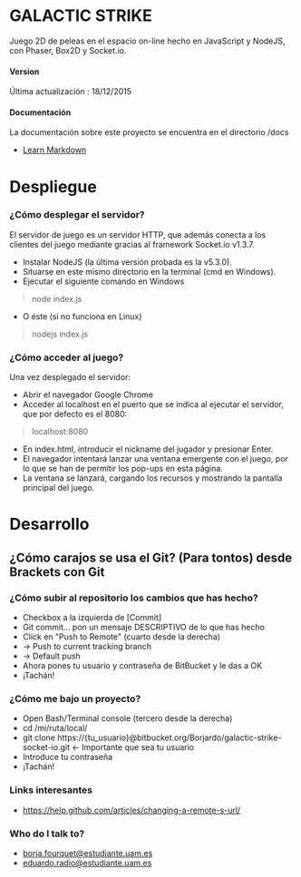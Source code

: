 # GALACTIC STRIKE #

Juego 2D de peleas en el espacio on-line hecho en JavaScript y NodeJS, con Phaser, Box2D y Socket.io.

#### Version 

Última actualización : 18/12/2015

#### Documentación

La documentación sobre este proyecto se encuentra en el directorio /docs

* [Learn Markdown](https://bitbucket.org/tutorials/markdowndemo)

# Despliegue

### ¿Cómo desplegar el servidor?

El servidor de juego es un servidor HTTP, que además conecta a los clientes del juego mediante gracias al framework Socket.io v1.3.7.

* Instalar NodeJS (la última versión probada es la v5.3.0).
* Situarse en este mismo directorio en la terminal (cmd en Windows).
* Ejecutar el siguiente comando en Windows

> node index.js 

* O éste (si no funciona en Linux)

> nodejs index.js 


### ¿Cómo acceder al juego?

Una vez desplegado el servidor:

* Abrir el navegador Google Chrome
* Acceder al localhost en el puerto que se indica al ejecutar el servidor, que por defecto es el 8080:
> localhost:8080


* En index.html, introducir el nickname del jugador y presionar Enter.
* El navegador intentará lanzar una ventana emergente con el juego, por lo que se han de permitir los pop-ups en esta página.
* La ventana se lanzará, cargando los recursos y mostrando la pantalla principal del juego.

# Desarrollo

## ¿Cómo carajos se usa el Git? (Para tontos) desde Brackets con Git #

### ¿Cómo subir al repositorio los cambios que has hecho? ###
* Checkbox a la izquierda de [Commit]
* Git commit... pon un mensaje DESCRIPTIVO de lo que has hecho
* Click en "Push to Remote" (cuarto desde la derecha)
* -> Push to current tracking branch
* -> Default push
* Ahora pones tu usuario y contraseña de BitBucket y le das a OK
* ¡Tachán!

### ¿Cómo me bajo un proyecto? ###
* Open Bash/Terminal console (tercero desde la derecha)
* cd /mi/ruta/local/
* git clone https://{tu_usuario}@bitbucket.org/Borjardo/galactic-strike-socket-io.git <- Importante que sea tu usuario
* Introduce tu contraseña
* ¡Tachán!

### Links interesantes ###
* https://help.github.com/articles/changing-a-remote-s-url/


### Who do I talk to? ###

* borja.fourquet@estudiante.uam.es
* eduardo.radio@estudiante.uam.es
